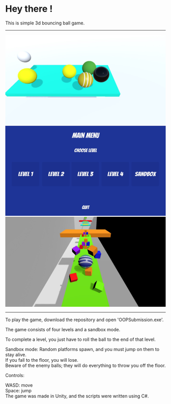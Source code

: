# Hey there !

This is simple 3d bouncing ball game.

----------

![Gameplay preview](https://github.com/ivshiryaev/simple-3d-game-bouncing-ball/blob/main/GameplayPhoto1.jpg?raw=true)
![Gameplay preview](https://github.com/ivshiryaev/simple-3d-game-bouncing-ball/blob/main/GameplayPhoto2.jpg?raw=true)
![Gameplay preview](https://github.com/ivshiryaev/simple-3d-game-bouncing-ball/blob/main/GameplayPhoto3.jpg?raw=true)

----------

To play the game, download the repository and open 'OOPSubmission.exe'.

The game consists of four levels and a sandbox mode.

To complete a level, you just have to roll the ball to the end of that level.

Sandbox mode: Random platforms spawn, and you must jump on them to stay alive.<br/>
If you fall to the floor, you will lose.<br/>
Beware of the enemy balls; they will do everything to throw you off the floor.<br/>

Controls:

WASD: move<br/>
Space: jump<br/>
The game was made in Unity, and the scripts were written using C#.
